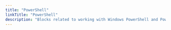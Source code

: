 ```yaml
---
title: "PowerShell"
linkTitle: "PowerShell"
description: "Blocks related to working with Windows PowerShell and PowerShell Core"
---
```

